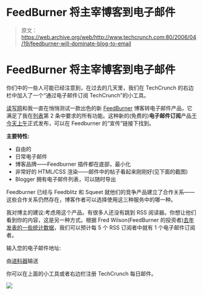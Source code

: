 # FeedBurner 将主宰博客到电子邮件

> 原文：<https://web.archive.org/web/http://www.techcrunch.com:80/2006/04/19/feedburner-will-dominate-blog-to-email>

# FeedBurner 将主宰博客到电子邮件

 [](https://web.archive.org/web/20210925000158/http://www.feedburner.com/) 你们中的一些人可能已经注意到，在过去的几天里，我们在 TechCrunch 的右边栏中加入了一个“通过电子邮件订阅 TechCrunch”的小工具。

[读写网](https://web.archive.org/web/20210925000158/http://www.readwriteweb.com/archives/feedburners_new.php)和我一直在悄悄测试一款出色的新 [FeedBurner](https://web.archive.org/web/20210925000158/http://www.feedburner.com/) 博客转电子邮件产品，它满足了我在[列表](https://web.archive.org/web/20210925000158/http://www.beta.techcrunch.com/2005/11/21/companies-id-like-to-profile-but-dont-exist/)第 2 条中要求的所有功能。这种新的(免费的)**电子邮件订阅**产品[于今天上午](https://web.archive.org/web/20210925000158/http://www.burningdoor.com/feedburner/archives/001793.html)正式发布，可以在 Feedburner 的“宣传”链接下找到。

**主要特性:**

*   自由的
*   日常电子邮件
*   博客品牌——Feedburner 插件都在底部，最小化
*   非常好的 HTML/CSS 渲染——邮件中的帖子看起来刚刚好(见下面的截图)
*   Blogger 拥有电子邮件列表，可以随时导出

Feedburner 已经与 Feedblitz 和 Squeet 就他们的竞争产品建立了合作关系——这些合作关系仍然存在，博客作者可以选择使用这三种服务中的哪一种。

我对博主的建议:考虑用这个产品。有很多人还没有跳到 RSS 阅读器。你想让他们看到你的内容，这是另一种方式。根据 Fred Wilson(FeedBurner 的投资者)[去年发表的一些统计数据](https://web.archive.org/web/20210925000158/http://avc.blogs.com/a_vc/2005/09/email_vs_rss_co.html)，我们可以预计每 5 个 RSS 订阅者中就有 1 个电子邮件订阅者。

输入您的电子邮件地址:

由[进料器](https://web.archive.org/web/20210925000158/http://www.feedburner.com/)输送

你可以在上面的小工具或者右边栏注册 TechCrunch 每日邮件。

![](img/36dcb3cf7a3e265c031a893b4c703dca.png)